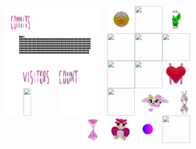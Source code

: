 
<div>
    <div display="inline-block">
         <img align="left"      width="1%"  height="75x" src="./assets/spacer.png"/>
        <img align="left"     width="15.0%"  height="75px" src="./assets/commits.svg"/>
        <img align="left"      width="35%"  height="75x" src="./assets/spacer.png"/>
        <img align="right"  width="75px"   height="75px" src="./assets/grimLeaper.gif"/>
        <img align="right"     width="75px"   height="75px" src="./assets/rattata.gif"/>
        <img align="right"        width="75px"   height="75px" src="./assets/poke.gif"/>
        <img align="right"  width="75px"   height="75px" src="./assets/butterfree.gif"/>
    </div>
    <div display ="inline-block">
        <img align="left" src="./assets/spacer.png"     width="7%"  height="75x"/>
        <img align="left" src= "./assets/contributions.svg" width="40%" height="75px" />
        <img align="left" src="./assets/spacer.png"      width="3%" height="75px"/>
        <img align="right" src="./assets/purugly.gif"     width="75px"  height="75px"/>
        <img align="right" src="./assets/fidgetToy.gif"   width="75px"  height="75px"/>
        <img align="right" src="./assets/heart.gif"       width="75px"  height="75px"/>
        <img align="right" src="./assets/mandelbrot.gif"  width="75px"  height="75px"/>
    </div>
    <div display="inline-block">
        <img align="left"  src="./assets/spacer.png"     width="7%"  height="75x"/>
        <img align="left"  src="./assets/visitors.svg"   width="20%" height="75px"/> 
        <img align="left"  src="./assets/count.svg"      width="15%" height="75px"/> 
        <img align="left"  src="./assets/spacer.png"     width="7%"  height="75px"/>
        <img align="right" src="./assets/flowerGarden.gif" width="75px"   height="75px"/>
        <img align="right" src="./assets/gene.gif"      width="40px"    height="75px"/>
        <img align="right" src="./assets/milkers.gif"   width="110px"   height="75px"/>
        <img align="right" src="./assets/growlithe.gif" width="75px"    height="75px"/>
    </div>
        <div display="inline-block">
        <img align="left"  src="./assets/spacer.png"     width="10%"  height="75x"/>
        <img align="left"  src="https://profile-counter.glitch.me/mollybeach/count.svg" width="20%" height="75x"/>
        <img align="left"  src="./assets/spacer.png"     width="20%"    height="75px"/>
        <img align="right" src="./assets/horseSea.gif"  width="75px"   height="75px"/>
        <img align="right" src="./assets/virus.gif"     width="75px"   height="75px"/>
        <img align="right" src="./assets/owl.gif"       width="75px"   height="75px"/>
        <img align="right" src="./assets/zap.gif"       width="75px"   height="75px"/>
    </div>
</div>
